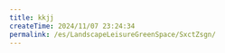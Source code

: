 ```yaml
---
title: kkjj
createTime: 2024/11/07 23:24:34
permalink: /es/LandscapeLeisureGreenSpace/SxctZsgn/
---
```


